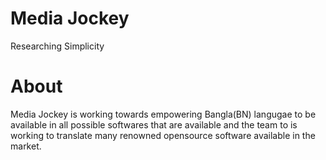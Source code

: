 # Media Jockey
Researching Simplicity 

# About
Media Jockey is working towards empowering Bangla(BN) langugae to be available in all possible softwares that are available and the team to is working to translate many renowned opensource software available in the market.
